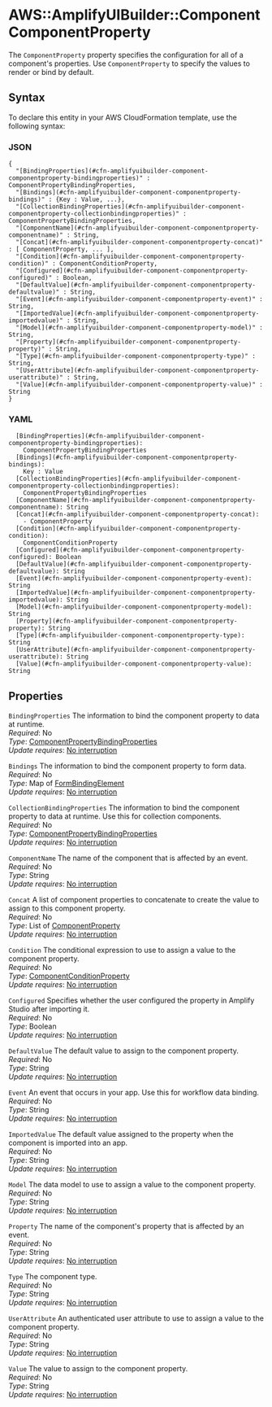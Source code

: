 # AWS::AmplifyUIBuilder::Component ComponentProperty<a name="aws-properties-amplifyuibuilder-component-componentproperty"></a>

The `ComponentProperty` property specifies the configuration for all of a component's properties\. Use `ComponentProperty` to specify the values to render or bind by default\.

## Syntax<a name="aws-properties-amplifyuibuilder-component-componentproperty-syntax"></a>

To declare this entity in your AWS CloudFormation template, use the following syntax:

### JSON<a name="aws-properties-amplifyuibuilder-component-componentproperty-syntax.json"></a>

```
{
  "[BindingProperties](#cfn-amplifyuibuilder-component-componentproperty-bindingproperties)" : ComponentPropertyBindingProperties,
  "[Bindings](#cfn-amplifyuibuilder-component-componentproperty-bindings)" : {Key : Value, ...},
  "[CollectionBindingProperties](#cfn-amplifyuibuilder-component-componentproperty-collectionbindingproperties)" : ComponentPropertyBindingProperties,
  "[ComponentName](#cfn-amplifyuibuilder-component-componentproperty-componentname)" : String,
  "[Concat](#cfn-amplifyuibuilder-component-componentproperty-concat)" : [ ComponentProperty, ... ],
  "[Condition](#cfn-amplifyuibuilder-component-componentproperty-condition)" : ComponentConditionProperty,
  "[Configured](#cfn-amplifyuibuilder-component-componentproperty-configured)" : Boolean,
  "[DefaultValue](#cfn-amplifyuibuilder-component-componentproperty-defaultvalue)" : String,
  "[Event](#cfn-amplifyuibuilder-component-componentproperty-event)" : String,
  "[ImportedValue](#cfn-amplifyuibuilder-component-componentproperty-importedvalue)" : String,
  "[Model](#cfn-amplifyuibuilder-component-componentproperty-model)" : String,
  "[Property](#cfn-amplifyuibuilder-component-componentproperty-property)" : String,
  "[Type](#cfn-amplifyuibuilder-component-componentproperty-type)" : String,
  "[UserAttribute](#cfn-amplifyuibuilder-component-componentproperty-userattribute)" : String,
  "[Value](#cfn-amplifyuibuilder-component-componentproperty-value)" : String
}
```

### YAML<a name="aws-properties-amplifyuibuilder-component-componentproperty-syntax.yaml"></a>

```
  [BindingProperties](#cfn-amplifyuibuilder-component-componentproperty-bindingproperties):
    ComponentPropertyBindingProperties
  [Bindings](#cfn-amplifyuibuilder-component-componentproperty-bindings):
    Key : Value
  [CollectionBindingProperties](#cfn-amplifyuibuilder-component-componentproperty-collectionbindingproperties):
    ComponentPropertyBindingProperties
  [ComponentName](#cfn-amplifyuibuilder-component-componentproperty-componentname): String
  [Concat](#cfn-amplifyuibuilder-component-componentproperty-concat):
    - ComponentProperty
  [Condition](#cfn-amplifyuibuilder-component-componentproperty-condition):
    ComponentConditionProperty
  [Configured](#cfn-amplifyuibuilder-component-componentproperty-configured): Boolean
  [DefaultValue](#cfn-amplifyuibuilder-component-componentproperty-defaultvalue): String
  [Event](#cfn-amplifyuibuilder-component-componentproperty-event): String
  [ImportedValue](#cfn-amplifyuibuilder-component-componentproperty-importedvalue): String
  [Model](#cfn-amplifyuibuilder-component-componentproperty-model): String
  [Property](#cfn-amplifyuibuilder-component-componentproperty-property): String
  [Type](#cfn-amplifyuibuilder-component-componentproperty-type): String
  [UserAttribute](#cfn-amplifyuibuilder-component-componentproperty-userattribute): String
  [Value](#cfn-amplifyuibuilder-component-componentproperty-value): String
```

## Properties<a name="aws-properties-amplifyuibuilder-component-componentproperty-properties"></a>

`BindingProperties` <a name="cfn-amplifyuibuilder-component-componentproperty-bindingproperties"></a>
The information to bind the component property to data at runtime\.  
_Required_: No  
_Type_: [ComponentPropertyBindingProperties](aws-properties-amplifyuibuilder-component-componentpropertybindingproperties.md)  
_Update requires_: [No interruption](https://docs.aws.amazon.com/AWSCloudFormation/latest/UserGuide/using-cfn-updating-stacks-update-behaviors.html#update-no-interrupt)

`Bindings` <a name="cfn-amplifyuibuilder-component-componentproperty-bindings"></a>
The information to bind the component property to form data\.  
_Required_: No  
_Type_: Map of [FormBindingElement](aws-properties-amplifyuibuilder-component-formbindingelement.md)  
_Update requires_: [No interruption](https://docs.aws.amazon.com/AWSCloudFormation/latest/UserGuide/using-cfn-updating-stacks-update-behaviors.html#update-no-interrupt)

`CollectionBindingProperties` <a name="cfn-amplifyuibuilder-component-componentproperty-collectionbindingproperties"></a>
The information to bind the component property to data at runtime\. Use this for collection components\.  
_Required_: No  
_Type_: [ComponentPropertyBindingProperties](aws-properties-amplifyuibuilder-component-componentpropertybindingproperties.md)  
_Update requires_: [No interruption](https://docs.aws.amazon.com/AWSCloudFormation/latest/UserGuide/using-cfn-updating-stacks-update-behaviors.html#update-no-interrupt)

`ComponentName` <a name="cfn-amplifyuibuilder-component-componentproperty-componentname"></a>
The name of the component that is affected by an event\.  
_Required_: No  
_Type_: String  
_Update requires_: [No interruption](https://docs.aws.amazon.com/AWSCloudFormation/latest/UserGuide/using-cfn-updating-stacks-update-behaviors.html#update-no-interrupt)

`Concat` <a name="cfn-amplifyuibuilder-component-componentproperty-concat"></a>
A list of component properties to concatenate to create the value to assign to this component property\.  
_Required_: No  
_Type_: List of [ComponentProperty](#aws-properties-amplifyuibuilder-component-componentproperty)  
_Update requires_: [No interruption](https://docs.aws.amazon.com/AWSCloudFormation/latest/UserGuide/using-cfn-updating-stacks-update-behaviors.html#update-no-interrupt)

`Condition` <a name="cfn-amplifyuibuilder-component-componentproperty-condition"></a>
The conditional expression to use to assign a value to the component property\.  
_Required_: No  
_Type_: [ComponentConditionProperty](aws-properties-amplifyuibuilder-component-componentconditionproperty.md)  
_Update requires_: [No interruption](https://docs.aws.amazon.com/AWSCloudFormation/latest/UserGuide/using-cfn-updating-stacks-update-behaviors.html#update-no-interrupt)

`Configured` <a name="cfn-amplifyuibuilder-component-componentproperty-configured"></a>
Specifies whether the user configured the property in Amplify Studio after importing it\.  
_Required_: No  
_Type_: Boolean  
_Update requires_: [No interruption](https://docs.aws.amazon.com/AWSCloudFormation/latest/UserGuide/using-cfn-updating-stacks-update-behaviors.html#update-no-interrupt)

`DefaultValue` <a name="cfn-amplifyuibuilder-component-componentproperty-defaultvalue"></a>
The default value to assign to the component property\.  
_Required_: No  
_Type_: String  
_Update requires_: [No interruption](https://docs.aws.amazon.com/AWSCloudFormation/latest/UserGuide/using-cfn-updating-stacks-update-behaviors.html#update-no-interrupt)

`Event` <a name="cfn-amplifyuibuilder-component-componentproperty-event"></a>
An event that occurs in your app\. Use this for workflow data binding\.  
_Required_: No  
_Type_: String  
_Update requires_: [No interruption](https://docs.aws.amazon.com/AWSCloudFormation/latest/UserGuide/using-cfn-updating-stacks-update-behaviors.html#update-no-interrupt)

`ImportedValue` <a name="cfn-amplifyuibuilder-component-componentproperty-importedvalue"></a>
The default value assigned to the property when the component is imported into an app\.  
_Required_: No  
_Type_: String  
_Update requires_: [No interruption](https://docs.aws.amazon.com/AWSCloudFormation/latest/UserGuide/using-cfn-updating-stacks-update-behaviors.html#update-no-interrupt)

`Model` <a name="cfn-amplifyuibuilder-component-componentproperty-model"></a>
The data model to use to assign a value to the component property\.  
_Required_: No  
_Type_: String  
_Update requires_: [No interruption](https://docs.aws.amazon.com/AWSCloudFormation/latest/UserGuide/using-cfn-updating-stacks-update-behaviors.html#update-no-interrupt)

`Property` <a name="cfn-amplifyuibuilder-component-componentproperty-property"></a>
The name of the component's property that is affected by an event\.  
_Required_: No  
_Type_: String  
_Update requires_: [No interruption](https://docs.aws.amazon.com/AWSCloudFormation/latest/UserGuide/using-cfn-updating-stacks-update-behaviors.html#update-no-interrupt)

`Type` <a name="cfn-amplifyuibuilder-component-componentproperty-type"></a>
The component type\.  
_Required_: No  
_Type_: String  
_Update requires_: [No interruption](https://docs.aws.amazon.com/AWSCloudFormation/latest/UserGuide/using-cfn-updating-stacks-update-behaviors.html#update-no-interrupt)

`UserAttribute` <a name="cfn-amplifyuibuilder-component-componentproperty-userattribute"></a>
An authenticated user attribute to use to assign a value to the component property\.  
_Required_: No  
_Type_: String  
_Update requires_: [No interruption](https://docs.aws.amazon.com/AWSCloudFormation/latest/UserGuide/using-cfn-updating-stacks-update-behaviors.html#update-no-interrupt)

`Value` <a name="cfn-amplifyuibuilder-component-componentproperty-value"></a>
The value to assign to the component property\.  
_Required_: No  
_Type_: String  
_Update requires_: [No interruption](https://docs.aws.amazon.com/AWSCloudFormation/latest/UserGuide/using-cfn-updating-stacks-update-behaviors.html#update-no-interrupt)
